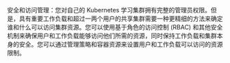 安全和访问管理：您对自己的 Kubernetes 学习集群拥有完整的管理员权限。但是，具有重要工作负载和超过一两个用户的共享集群需要一种更精细的方法来确定谁和什么可以访问集群资源。您可以使用基于角色的访问控制 (RBAC) 和其他安全机制来确保用户和工作负载能够访问他们所需的资源，同时保持工作负载和集群本身的安全。您可以通过管理策略和容器资源来设置用户和工作负载可以访问的资源限制。
